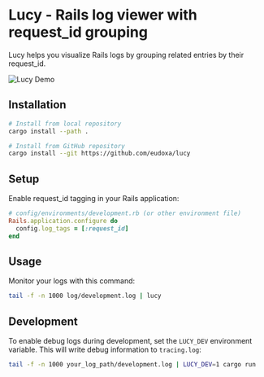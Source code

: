 # Lucy - Rails log viewer with request_id grouping

Lucy helps you visualize Rails logs by grouping related entries by their request_id.

![Lucy Demo](./docs/lucy-demo.gif)

## Installation

```bash
# Install from local repository
cargo install --path .

# Install from GitHub repository
cargo install --git https://github.com/eudoxa/lucy
```

## Setup
Enable request_id tagging in your Rails application:

```ruby
# config/environments/development.rb (or other environment file)
Rails.application.configure do
  config.log_tags = [:request_id]
end
```

## Usage
Monitor your logs with this command:

```bash
tail -f -n 1000 log/development.log | lucy
```

## Development
To enable debug logs during development, set the `LUCY_DEV` environment variable. This will write debug information to `tracing.log`:

```bash
tail -f -n 1000 your_log_path/development.log | LUCY_DEV=1 cargo run
```

